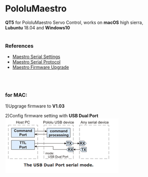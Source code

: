 # PololuMaestro
**QT5** for PololuMaestro Servo Control, works on **macOS** high sierra, **Lubuntu** 18.04 and **Windows10**
  <br/>
  <br/>
  
  
### References
  - [Maestro Serial Settings](https://www.pololu.com/docs/0J40/5.a)
  - [Maestro Serial Protocol](https://www.pololu.com/docs/0J40/5.c)
  - [Maestro Firmware Upgrade](https://www.pololu.com/docs/0J40/4.f)
  <br/>
  <br/>
  
### for MAC:
1)Upgrage firmware to __V1.03__<br/>
  
2)Config firmware setting with __USB Dual Port__<br/>
![DualPort](images/PololuUSBDualPort.png)


